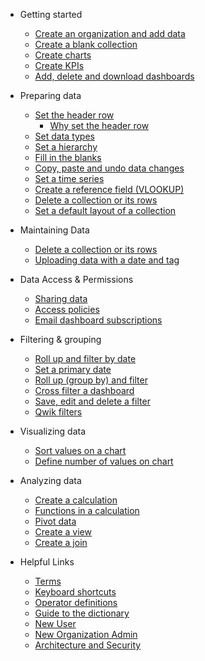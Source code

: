 * Getting started
  * [Create an organization and add data](getting_started/quick-start.md)
  * [Create a blank collection](how_to/new.md)
  * [Create charts](getting_started/charts.md)
  * [Create KPIs](getting_started/kpis.md)
  * [Add, delete and download dashboards](getting_started/dashboards.md)
  
* Preparing data
  * [Set the header row](how_to/setheader.md)
    * [Why set the header row](how_to/whysetheader.md)
  * [Set data types](how_to/data.md)
  * [Set a hierarchy](how_to/hierarchies.md)
  * [Fill in the blanks](how_to/fillin.md)
  * [Copy, paste and undo data changes](how_to/copy.md)
  * [Set a time series](how_to/timeseries.md)
  * [Create a reference field (VLOOKUP)](how_to/reference_field.md)
  * [Delete a collection or its rows](how_to/delete.md)
  * [Set a default layout of a collection](how_to/default.md)

* Maintaining Data
  * [Delete a collection or its rows](how_to/delete.md)
  * [Uploading data with a date and tag](how_to/tag.md)

* Data Access & Permissions
  * [Sharing data](how_to/sharing_access.md)
  * [Access policies](how_to/access_policy.md)
  * [Email dashboard subscriptions](how_to/dashboard_subscriptions.md)
 
* Filtering & grouping
  * [Roll up and filter by date](how_to/rollup.md)
  * [Set a primary date](how_to/date.md)
  * [Roll up (group by) and filter](how_to/filter.md)
  * [Cross filter a dashboard](how_to/cross_filter.md)
  * [Save, edit and delete a filter](how_to/filter.md)
  * [Qwik filters](how_to/qwik_filter.md)

* Visualizing data
  * [Sort values on a chart](how_to/chart_sort.md)
  * [Define number of values on chart](how_to/chart_data_points.md)

* Analyzing data
  * [Create a calculation](how_to/calculate.md)
  * [Functions in a calculation](how_to/functions.md)
  * [Pivot data](how_to/pivot.md)
  * [Create a view](how_to/view.md)
  * [Create a join](how_to/join.md)
  
* Helpful Links
  * [Terms](getting_started/structure.md)
  * [Keyboard shortcuts](keyboard.md)
  * [Operator definitions](operators.md)
  * [Guide to the dictionary](how_to/dictionary.md)
  * [New User](getting_started/newviewuser.md)
  * [New Organization Admin](getting_started/newuser.md)
  * [Architecture and Security](how_to/security.md)


